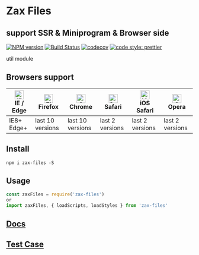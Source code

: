# Zax Files
## support SSR & Miniprogram & Browser side

[![NPM version](https://img.shields.io/npm/v/zax-files.svg?style=flat)](https://www.npmjs.com/package/zax-files)
[![Build Status](https://travis-ci.org/jsonchou/zax-files.svg?branch=master)](https://travis-ci.org/jsonchou/zax-files)
[![codecov](https://codecov.io/gh/jsonchou/zax-files/branch/master/graph/badge.svg)](https://codecov.io/gh/jsonchou/zax-files)
[![code style: prettier](https://img.shields.io/badge/code_style-prettier-ff69b4.svg?style=flat-square)](https://github.com/prettier/prettier)

util module

## Browsers support

| [<img src="https://raw.githubusercontent.com/alrra/browser-logos/master/src/edge/edge_48x48.png" alt="IE / Edge" width="24px" height="24px" />](http://godban.github.io/browsers-support-badges/)</br>IE / Edge | [<img src="https://raw.githubusercontent.com/alrra/browser-logos/master/src/firefox/firefox_48x48.png" alt="Firefox" width="24px" height="24px" />](http://godban.github.io/browsers-support-badges/)</br>Firefox | [<img src="https://raw.githubusercontent.com/alrra/browser-logos/master/src/chrome/chrome_48x48.png" alt="Chrome" width="24px" height="24px" />](http://godban.github.io/browsers-support-badges/)</br>Chrome | [<img src="https://raw.githubusercontent.com/alrra/browser-logos/master/src/safari/safari_48x48.png" alt="Safari" width="24px" height="24px" />](http://godban.github.io/browsers-support-badges/)</br>Safari | [<img src="https://raw.githubusercontent.com/alrra/browser-logos/master/src/safari-ios/safari-ios_48x48.png" alt="iOS Safari" width="24px" height="24px" />](http://godban.github.io/browsers-support-badges/)</br>iOS Safari | [<img src="https://raw.githubusercontent.com/alrra/browser-logos/master/src/opera/opera_48x48.png" alt="Opera" width="24px" height="24px" />](http://godban.github.io/browsers-support-badges/)</br>Opera |
| --------------------------------------------------------------------------------------------------------------------------------------------------------------------------------------------------------------- | ----------------------------------------------------------------------------------------------------------------------------------------------------------------------------------------------------------------- | ------------------------------------------------------------------------------------------------------------------------------------------------------------------------------------------------------------- | ------------------------------------------------------------------------------------------------------------------------------------------------------------------------------------------------------------- | ----------------------------------------------------------------------------------------------------------------------------------------------------------------------------------------------------------------------------- | --------------------------------------------------------------------------------------------------------------------------------------------------------------------------------------------------------- |
| IE8+ Edge+                                                                                                                                                                                                      | last 10 versions                                                                                                                                                                                                  | last 10 versions                                                                                                                                                                                              | last 2 versions                                                                                                                                                                                               | last 2 versions                                                                                                                                                                                                               | last 2 versions                                                                                                                                                                                           |

## Install

~~~ base
npm i zax-files -S
~~~

## Usage

~~~ javascript
const zaxFiles = require('zax-files')
or
import zaxFiles, { loadScripts, loadStyles } from 'zax-files'
~~~

## [Docs](https://github.com/jsonchou/zax-files/tree/master/docs)

## [Test Case](https://github.com/jsonchou/zax-files/blob/master/__tests__/index.spec.ts)


